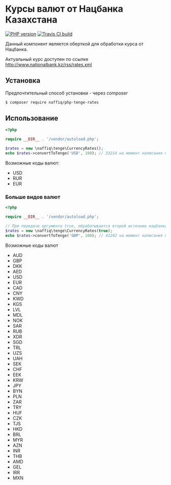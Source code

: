 # Курсы валют от Нацбанка Казахстана
[![PHP version](https://badge.fury.io/ph/naffiq%2Fphp-tenge-rates.svg)](https://badge.fury.io/ph/naffiq%2Fphp-tenge-rates)
[![Travis CI build](https://api.travis-ci.org/naffiq/php-tenge-rates.svg?branch=master "Travis CI build")](https://travis-ci.org/naffiq/php-tenge-rates)

Данный компонент является оберткой для обработки курса от Нацбанка.

Актуальный курс доступен по ссылке http://www.nationalbank.kz/rss/rates.xml

## Установка

Предпочтительный способ установки - через composer

```bash
$ composer require naffiq/php-tenge-rates
```

## Использование

```php
<?php

require __DIR__ . '/vendor/autoload.php';

$rates = new \naffiq\tenge\CurrencyRates();
echo $rates->convertToTenge('USD', 100); // 33214 на момент написания примера
```

Возможные коды валют:
* USD
* RUR
* EUR

### Больше видов валют

```php
<?php

require __DIR__ . '/vendor/autoload.php';

// При передаче аргумента true, обрабатывается второй источник нацбанка
$rates = new \naffiq\tenge\CurrencyRates(true);
echo $rates->convertToTenge('GBP', 100); // 41242 на момент написания примера
```

Возможные коды валют
* AUD
* GBP
* DKK
* AED
* USD
* EUR
* CAD
* CNY
* KWD
* KGS
* LVL
* MDL
* NOK
* SAR
* RUB
* XDR
* SGD
* TRL
* UZS
* UAH
* SEK
* CHF
* EEK
* KRW
* JPY
* BYN
* PLN
* ZAR
* TRY
* HUF
* CZK
* TJS
* HKD
* BRL
* MYR
* AZN
* INR
* THB
* AMD
* GEL
* IRR
* MXN

